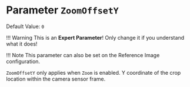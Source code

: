 # Parameter `ZoomOffsetY`
Default Value: `0`

!!! Warning
    This is an **Expert Parameter**! Only change it if you understand what it does!

!!! Note
    This parameter can also be set on the Reference Image configuration.

`ZoomOffsetY` only applies when `Zoom` is enabled.
Y coordinate of the crop location within the camera sensor frame.
